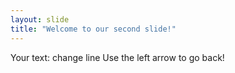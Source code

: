 ```yaml
---
layout: slide
title: "Welcome to our second slide!"
---
```

Your text: change line
Use the left arrow to go back!
